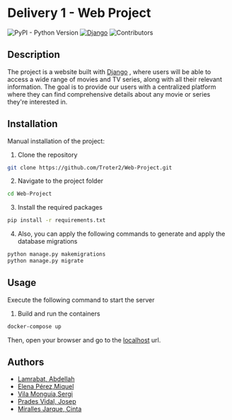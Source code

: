 # Delivery 1 - Web Project

![PyPI - Python Version](https://img.shields.io/pypi/pyversions/django?style=plastic)
[![Django](https://img.shields.io/badge/django-5.0.3-green.svg?style=plastic)](https://djangoproject.com)
![Contributors](https://img.shields.io/badge/contributors-6-g?style=plastic)

## Description

The project is a website built with [Django](https://www.djangoproject.com/) , where users will be able to access a wide range of movies and TV series, along with all their relevant information. 
The goal is to provide our users with a centralized platform where they can find comprehensive details about any movie or series they're interested in.

## Installation

Manual installation of the project:

1. Clone the repository

```bash
git clone https://github.com/Troter2/Web-Project.git
```

2. Navigate to the project folder

```bash
cd Web-Project
```

3. Install the required packages

```bash
pip install -r requirements.txt
```
4. Also, you can apply the following commands to generate and apply the database migrations
```bash
python manage.py makemigrations
python manage.py migrate
```
## Usage

Execute the following command to start the server

1. Build and run the containers
```bash
docker-compose up
```

Then, open your browser and go to the [localhost](http://127.0.0.1:8000/) url.


## Authors
- [Lamrabat, Abdellah](https://github.com/AbdeDevs)
- [Elena Pérez,Miquel](https://github.com/Miquel538)
- [Vila Monguia,Sergi](https://github.com/Troter2)
- [Prades Vidal, Josep](https://github.com/jus25)
- [Miralles Jarque, Cinta](https://github.com/atnic15)
